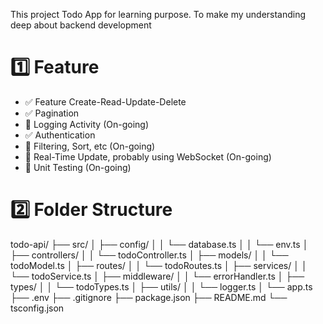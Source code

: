 This project Todo App for learning purpose. To make my understanding deep about backend development

# 1️⃣ Feature

- ✅ Feature Create-Read-Update-Delete
- ✅ Pagination
- 🚀 Logging Activity (On-going)
- ✅ Authentication
- 🚀 Filtering, Sort, etc (On-going)
- 🚀 Real-Time Update, probably using WebSocket (On-going)
- 🚀 Unit Testing (On-going)

# 2️⃣ Folder Structure

todo-api/
├── src/
│ ├── config/
│ │ └── database.ts
│ │ └── env.ts
│ ├── controllers/
│ │ └── todoController.ts
│ ├── models/
│ │ └── todoModel.ts
│ ├── routes/
│ │ └── todoRoutes.ts
│ ├── services/
│ │ └── todoService.ts
│ ├── middleware/
│ │ └── errorHandler.ts
│ ├── types/
│ │ └── todoTypes.ts
│ ├── utils/
│ │ └── logger.ts
│ └── app.ts
├── .env
├── .gitignore
├── package.json
├── README.md
└── tsconfig.json
